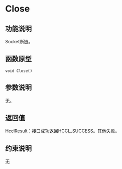 # Close<a name="ZH-CN_TOPIC_0000002031106941"></a>

## 功能说明<a name="zh-cn_topic_0000001929299766_section2111mcpsimp"></a>

Socket断链。

## 函数原型<a name="zh-cn_topic_0000001929299766_section2108mcpsimp"></a>

```
void Close()
```

## 参数说明<a name="zh-cn_topic_0000001929299766_section2114mcpsimp"></a>

无。

## 返回值<a name="zh-cn_topic_0000001929299766_section2117mcpsimp"></a>

HcclResult：接口成功返回HCCL\_SUCCESS。其他失败。

## 约束说明<a name="zh-cn_topic_0000001929299766_section2120mcpsimp"></a>

无

